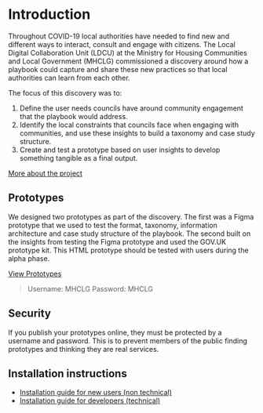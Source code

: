 # Introduction

Throughout COVID-19 local authorities have needed to find new and different ways to interact, consult and engage with citizens. The Local Digital Collaboration Unit (LDCU) at the Ministry for Housing Communities and Local Government (MHCLG) commissioned a discovery around how a playbook could capture and share these new practices so that local authorities can learn from each other.

The focus of this discovery was to:

1. Define the user needs councils have around community engagement that the playbook would address.
1. Identify the local constraints that councils face when engaging with communities, and use these insights to build a taxonomy and case study structure.
1. Create and test a prototype based on user insights to develop something tangible as a final output.

[More about the project](https://github.com/communitiesuk/Community-Engagement-Playbook/wiki/Community-Engagement-Playbook-Discovery)

## Prototypes

We designed two prototypes as part of the discovery. The first was a Figma prototype that we used to test the format, taxonomy, information architecture and case study structure of the playbook. The second built on the insights from testing the Figma prototype and used the GOV.UK prototype kit. This HTML prototype should be tested with users during the alpha phase.

[View Prototypes](https://community-engagement-playbook.herokuapp.com)

> Username: MHCLG
> Password: MHCLG

## Security

If you publish your prototypes online, they must be protected by a username and password. This is to prevent members of the public finding prototypes and thinking they are real services.

## Installation instructions

- [Installation guide for new users (non technical)](https://govuk-prototype-kit.herokuapp.com/docs/install/introduction)
- [Installation guide for developers (technical)](https://govuk-prototype-kit.herokuapp.com/docs/install/developer-install-instructions)
